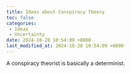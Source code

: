 ```yaml
---
title: Ideas about Conspiracy Theory
toc: false
categories:
 - Ideas
 - Uncertainty
date: 2024-10-28 10:54:09 +0800
last_modified_at: 2024-10-28 10:54:09 +0800
---
```


A conspiracy theorist is basically a determinist.
